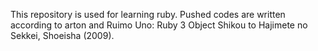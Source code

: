 This repository is used for learning ruby.
Pushed codes are written according to arton and Ruimo Uno: Ruby 3 Object Shikou to Hajimete no Sekkei, Shoeisha (2009).
